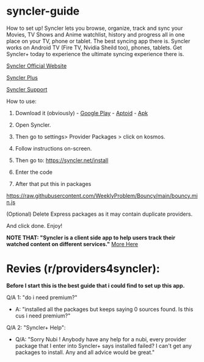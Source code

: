 # syncler-guide
How to set up! Syncler lets you browse, organize, track and sync your Movies, TV Shows and Anime watchlist, history and progress all in one place on your TV, phone or tablet. The best syncing app there is. Syncler works on Android TV (Fire TV, Nvidia Sheild too), phones, tablets. Get Syncler+ today to experience the ultimate syncing experience there is.

[Syncler Official Website](https://syncler.net/)

[Syncler Plus](https://syncler.net/plus)

[Syncler Support](https://syncler.net/plus-support)

How to use:

1. Download it (obviously) -  [Google Play](https://play.google.com/store/apps/details?id=com.syncler) - [Aptoid](https://syncler.en.aptoide.com/app) - [Apk](https://syncler.net/d)

2. Open Syncler.

3. Then go to settings> Provider Packages > click on kosmos.

4. Follow instructions on-screen.

5. Then go to: https://syncler.net/install

6. Enter the code

7. After that put this in packages

https://raw.githubusercontent.com/WeeklyProblem/Bouncy/main/bouncy.min.js

(Optional) Delete Express packages as it may contain duplicate providers.

And click done.
Enjoy!

**NOTE THAT: "Syncler is a client side app to help users track their watched content on different services."** [More Here](https://syncler.net/disclaimer)

# Revies (r/providers4syncler): 

**Before I start this is the best guide that i could find to set up this app.**

Q/A 1: "do i need premium?"

- A: "installed all the packages but keeps saying 0 sources found. Is this cus i need premium?"

Q/A 2: "Syncler+ Help":

- Q/A: "Sorry Nubi ! Anybody have any help for a nubi, every provider package that I enter into Syncler+ says installed failed? I can't get any packages to install. Any and all advice would be great."
